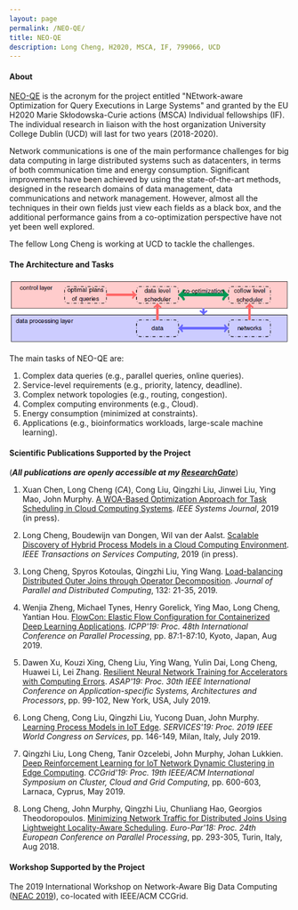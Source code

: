 ```yaml
---
layout: page
permalink: /NEO-QE/
title: NEO-QE
description: Long Cheng, H2020, MSCA, IF, 799066, UCD
---
```




#### **About**

[NEO-QE](https://cordis.europa.eu/project/id/799066) is the acronym for the project entitled "NEtwork-aware Optimization for Query Executions in Large Systems" and granted by the EU H2020 Marie Skłodowska-Curie actions (MSCA) Individual fellowships (IF). The individual research in liaison with the host organization University College Dublin (UCD) will last for two years (2018-2020).

Network communications is one of the main performance challenges for big data computing in large distributed systems such as datacenters, in terms of both communication time and energy consumption. Significant improvements have been achieved by using the state-of-the-art methods, designed in the research domains of data management, data communications and network management. However, almost all the techniques in their own fields just view each fields as a black box, and the additional performance gains from a co-optimization perspective have not yet been well explored. 

The fellow Long Cheng is working at UCD to tackle the challenges.


#### **The Architecture and Tasks**


![NEO-QE](../images/arc.png)

The main tasks of NEO-QE are:
 1. Complex data queries (e.g., parallel queries, online queries).
 2. Service-level requirements (e.g., priority, latency, deadline).
 3. Complex network topologies (e.g., routing, congestion). 
 4. Complex computing environments (e.g., Cloud). 
 5. Energy consumption (minimized at constraints). 
 6. Applications (e.g., bioinformatics workloads, large-scale machine learning).




#### **Scientific Publications Supported by the Project**
  (***All publications are openly accessible at my [ResearchGate](https://www.researchgate.net/project/NEtwork-aware-Optimization-for-Query-Executions-in-large-systems)***)

1. Xuan Chen, Long Cheng (*CA*), Cong Liu, Qingzhi Liu, Jinwei Liu, Ying Mao, John Murphy. [A WOA-Based Optimization Approach for Task Scheduling in Cloud Computing Systems](https://dx.doi.org/10.1109/JSYST.2019.2960088). *IEEE Systems Journal*, 2019 (in press). 

1. Long Cheng, Boudewijn van Dongen, Wil van der Aalst. [Scalable Discovery of Hybrid Process Models in a Cloud Computing Environment](https://dx.doi.org/10.1109/TSC.2019.2906203). *IEEE Transactions on Services Computing*, 2019 (in press). 

1. Long Cheng, Spyros Kotoulas, Qingzhi Liu, Ying Wang. [Load-balancing Distributed Outer Joins through Operator Decomposition](https://dx.doi.org/10.1016/j.jpdc.2019.05.008). *Journal of Parallel and Distributed Computing*, 132: 21-35, 2019. 

1. Wenjia Zheng, Michael Tynes, Henry Gorelick, Ying Mao, Long Cheng, Yantian Hou. [FlowCon: Elastic Flow Configuration for Containerized Deep Learning Applications](https://dx.doi.org/10.1145/3337821.3337868). *ICPP'19: Proc. 48th International Conference on Parallel Processing*, pp.  87:1-87:10, Kyoto, Japan, Aug 2019.  

1. Dawen Xu, Kouzi Xing, Cheng Liu, Ying Wang, Yulin Dai, Long Cheng, Huawei Li, Lei Zhang. [Resilient Neural Network Training for Accelerators with Computing Errors](https://dx.doi.org/10.1109/ASAP.2019.00-23). *ASAP'19: Proc. 30th IEEE International Conference on Application-specific Systems, Architectures and Processors*, pp. 99-102, New York, USA, July 2019. 

1. Long Cheng, Cong Liu, Qingzhi Liu, Yucong Duan, John Murphy. [Learning Process Models in IoT Edge](https://dx.doi.org/10.1109/SERVICES.2019.00043). *SERVICES'19: Proc. 2019 IEEE World Congress on Services*, pp. 146-149, Milan, Italy, July 2019.

1. Qingzhi Liu, Long Cheng, Tanir Ozcelebi, John Murphy, Johan Lukkien. [Deep Reinforcement Learning for IoT Network Dynamic Clustering in Edge Computing](https://dx.doi.org/10.1109/CCGRID.2019.00077). *CCGrid'19:  Proc. 19th IEEE/ACM International Symposium on Cluster, Cloud and Grid Computing*, pp. 600-603, Larnaca, Cyprus, May 2019. 

1. Long Cheng, John Murphy, Qingzhi Liu, Chunliang Hao, Georgios Theodoropoulos. [Minimizing Network Traffic for Distributed Joins Using Lightweight Locality-Aware Scheduling](https://dx.doi.org/10.1007/978-3-319-96983-1).  *Euro-Par'18: Proc. 24th European Conference on Parallel Processing*, pp. 293-305, Turin, Italy, Aug 2018. 


#### **Workshop Supported by the Project**

The 2019 International Workshop on Network-Aware Big Data Computing ([NEAC 2019](https://neac2019.ucd.ie/)), co-located with IEEE/ACM CCGrid.

